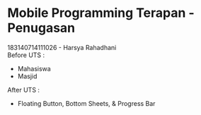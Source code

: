 # Mobile Programming Terapan - Penugasan
183140714111026 - Harsya Rahadhani <br>
Before UTS : <br>
- Mahasiswa <br>
- Masjid  <br>

After UTS : <br>
- Floating Button, Bottom Sheets, & Progress Bar
